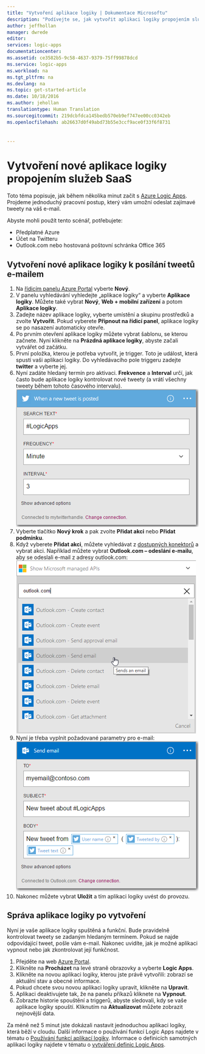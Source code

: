 ```yaml
---
title: "Vytvoření aplikace logiky | Dokumentace Microsoftu"
description: "Podívejte se, jak vytvořit aplikaci logiky propojením služeb SaaS."
author: jeffhollan
manager: dwrede
editor: 
services: logic-apps
documentationcenter: 
ms.assetid: ce3582b5-9c58-4637-9379-75ff99878dcd
ms.service: logic-apps
ms.workload: na
ms.tgt_pltfrm: na
ms.devlang: na
ms.topic: get-started-article
ms.date: 10/18/2016
ms.author: jehollan
translationtype: Human Translation
ms.sourcegitcommit: 219dcbfdca145bedb570eb9ef747ee00cc0342eb
ms.openlocfilehash: ab26637d0f49abd73b55e3ccf9ace0f33f6f8731


---
```

# <a name="create-a-new-logic-app-connecting-saas-services"></a>Vytvoření nové aplikace logiky propojením služeb SaaS
Toto téma popisuje, jak během několika minut začít s [Azure Logic Apps](app-service-logic-what-are-logic-apps.md). Projdeme jednoduchý pracovní postup, který vám umožní odeslat zajímavé tweety na váš e-mail.

Abyste mohli použít tento scénář, potřebujete:

* Předplatné Azure
* Účet na Twitteru
* Outlook.com nebo hostovaná poštovní schránka Office 365

## <a name="create-a-new-logic-app-to-email-you-tweets"></a>Vytvoření nové aplikace logiky k posílání tweetů e-mailem
1. Na [řídicím panelu Azure Portal](https://portal.azure.com) vyberte **Nový**. 
2. V panelu vyhledávání vyhledejte „aplikace logiky“ a vyberte **Aplikace logiky**. Můžete také vybrat **Nový**, **Web + mobilní zařízení** a potom **Aplikace logiky**. 
3. Zadejte název aplikace logiky, vyberte umístění a skupinu prostředků a zvolte **Vytvořit**.  Pokud vyberete **Připnout na řídicí panel**, aplikace logiky se po nasazení automaticky otevře.  
4. Po prvním otevření aplikace logiky můžete vybrat šablonu, se kterou začnete.  Nyní klikněte na **Prázdná aplikace logiky**, abyste začali vytvářet od začátku. 
5. První položka, kterou je potřeba vytvořit, je trigger.  Toto je událost, která spustí vaši aplikaci logiky.  Do vyhledávacího pole triggeru zadejte **twitter** a vyberte jej.
6. Nyní zadáte hledaný termín pro aktivaci.  **Frekvence** a **Interval** určí, jak často bude aplikace logiky kontrolovat nové tweety (a vrátí všechny tweety během tohoto časového intervalu).
    ![Hledání na Twitteru](./media/app-service-logic-create-a-logic-app/twittersearch.png)
7. Vyberte tlačítko **Nový krok** a pak zvolte **Přidat akci** nebo **Přidat podmínku**.
8. Když vyberete **Přidat akci**, můžete vyhledávat z [dostupných konektorů](../connectors/apis-list.md) a vybrat akci. Například můžete vybrat **Outlook.com – odeslání e-mailu**, aby se odeslali e-mail z adresy outlook.com:  
    ![Akce](./media/app-service-logic-create-a-logic-app/actions.png)
9. Nyní je třeba vyplnit požadované parametry pro e-mail:  ![Parametry](./media/app-service-logic-create-a-logic-app/parameters.png)
10. Nakonec můžete vybrat **Uložit** a tím aplikaci logiky uvést do provozu.

## <a name="manage-your-logic-app-after-creation"></a>Správa aplikace logiky po vytvoření
Nyní je vaše aplikace logiky spuštěná a funkční. Bude pravidelně kontrolovat tweety se zadaným hledaným termínem. Pokud se najde odpovídající tweet, pošle vám e-mail. Nakonec uvidíte, jak je možné aplikaci vypnout nebo jak zkontrolovat její funkčnost.

1. Přejděte na web [Azure Portal](https://portal.azure.com).
2. Klikněte na **Procházet** na levé straně obrazovky a vyberte **Logic Apps**.
3. Klikněte na novou aplikaci logiky, kterou jste právě vytvořili: zobrazí se aktuální stav a obecné informace.
4. Pokud chcete svou novou aplikaci logiky upravit, klikněte na **Upravit**.
5. Aplikaci deaktivujete tak, že na panelu příkazů kliknete na **Vypnout**.
6. Zobrazte historie spouštění a triggerů, abyste sledovali, kdy se vaše aplikace logiky spouští.  Kliknutím na **Aktualizovat** můžete zobrazit nejnovější data.

Za méně než 5 minut jste dokázali nastavit jednoduchou aplikaci logiky, která běží v cloudu. Další informace o používání funkcí Logic Apps najdete v tématu o [Používání funkcí aplikací logiky]. Informace o definicích samotných aplikaci logiky najdete v tématu o [vytváření definic Logic Apps](app-service-logic-author-definitions.md).

<!-- Shared links -->
[Azure Portal]: https://portal.azure.com
[Používání funkcí aplikací logiky]: app-service-logic-create-a-logic-app.md



<!--HONumber=Nov16_HO2-->


